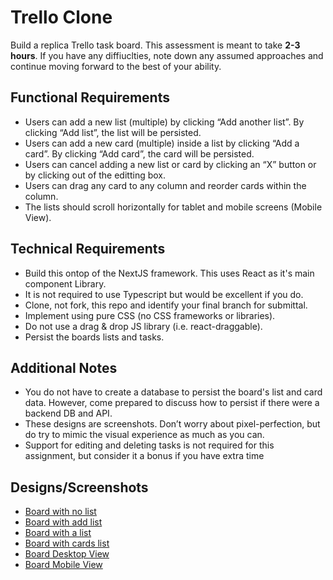 # Trello Clone

Build a replica Trello task board. This assessment is meant to take **2-3 hours**. If you have any diffiuclties, note down any assumed approaches and continue moving forward to the best of your ability.

## **Functional Requirements**

- Users can add a new list (multiple) by clicking “Add another list”. By clicking “Add list”, the list will be persisted.
- Users can add a new card (multiple) inside a list by clicking “Add a card”. By clicking “Add card”, the card will be persisted.
- Users can cancel adding a new list or card by clicking an “X” button or by clicking out of the editting box.
- Users can drag any card to any column and reorder cards within the column.
- The lists should scroll horizontally for tablet and mobile screens (Mobile View).

## **Technical Requirements**

- Build this ontop of the NextJS framework. This uses React as it's main component Library.
- It is not required to use Typescript but would be excellent if you do.
- Clone, not fork, this repo and identify your final branch for submittal.
- Implement using pure CSS (no CSS frameworks or libraries).
- Do not use a drag & drop JS library (i.e. react-draggable).
- Persist the boards lists and tasks.

## **Additional Notes**

- You do not have to create a database to persist the board's list and card data. However, come prepared to discuss how to persist if there were a backend DB and API.
- These designs are screenshots. Don’t worry about pixel-perfection, but do try to mimic the visual experience as much as you can.
- Support for editing and deleting tasks is not required for this assignment, but consider it a bonus if you have extra time

## **Designs/Screenshots**

- [Board with no list](screenshots/trello_1_new-list.png)
- [Board with add list](screenshots/trello_2_enter-list.png)
- [Board with a list](screenshots/trello_3_with-list.png)
- [Board with cards list](screenshots/trello_4_add-task.png)
- [Board Desktop View](screenshots/trello_5_list-desktop.png)
- [Board Mobile View](screenshots/trello_6_list-mobile.png)
